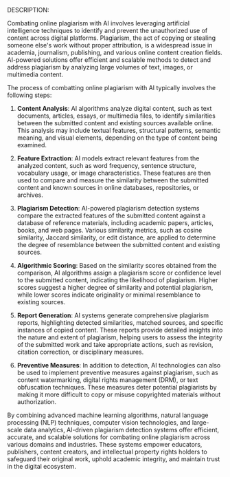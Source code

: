 DESCRIPTION:

Combating online plagiarism with AI involves leveraging artificial intelligence techniques to identify and prevent the unauthorized use of content across digital platforms. Plagiarism, the act of copying or stealing someone else's work without proper attribution, is a widespread issue in academia, journalism, publishing, and various online content creation fields. AI-powered solutions offer efficient and scalable methods to detect and address plagiarism by analyzing large volumes of text, images, or multimedia content.

The process of combatting online plagiarism with AI typically involves the following steps:

1. **Content Analysis**: AI algorithms analyze digital content, such as text documents, articles, essays, or multimedia files, to identify similarities between the submitted content and existing sources available online. This analysis may include textual features, structural patterns, semantic meaning, and visual elements, depending on the type of content being examined.

2. **Feature Extraction**: AI models extract relevant features from the analyzed content, such as word frequency, sentence structure, vocabulary usage, or image characteristics. These features are then used to compare and measure the similarity between the submitted content and known sources in online databases, repositories, or archives.

3. **Plagiarism Detection**: AI-powered plagiarism detection systems compare the extracted features of the submitted content against a database of reference materials, including academic papers, articles, books, and web pages. Various similarity metrics, such as cosine similarity, Jaccard similarity, or edit distance, are applied to determine the degree of resemblance between the submitted content and existing sources.

4. **Algorithmic Scoring**: Based on the similarity scores obtained from the comparison, AI algorithms assign a plagiarism score or confidence level to the submitted content, indicating the likelihood of plagiarism. Higher scores suggest a higher degree of similarity and potential plagiarism, while lower scores indicate originality or minimal resemblance to existing sources.

5. **Report Generation**: AI systems generate comprehensive plagiarism reports, highlighting detected similarities, matched sources, and specific instances of copied content. These reports provide detailed insights into the nature and extent of plagiarism, helping users to assess the integrity of the submitted work and take appropriate actions, such as revision, citation correction, or disciplinary measures.

6. **Preventive Measures**: In addition to detection, AI technologies can also be used to implement preventive measures against plagiarism, such as content watermarking, digital rights management (DRM), or text obfuscation techniques. These measures deter potential plagiarists by making it more difficult to copy or misuse copyrighted materials without authorization.

By combining advanced machine learning algorithms, natural language processing (NLP) techniques, computer vision technologies, and large-scale data analytics, AI-driven plagiarism detection systems offer efficient, accurate, and scalable solutions for combating online plagiarism across various domains and industries. These systems empower educators, publishers, content creators, and intellectual property rights holders to safeguard their original work, uphold academic integrity, and maintain trust in the digital ecosystem.
